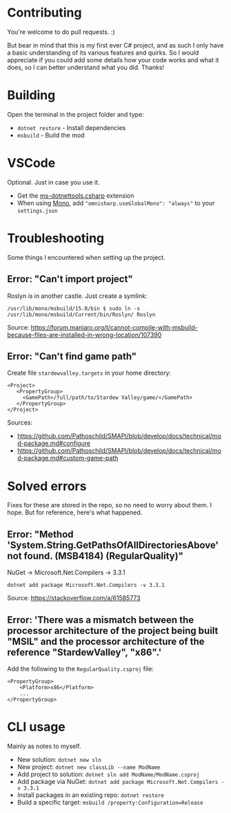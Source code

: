 ﻿# Contributing

You're welcome to do pull requests. :)

But bear in mind that this is my first ever C# project, and as such I only have a basic understanding of its various features and quirks.
So I would appreciate if you could add some details how your code works and what it does, so I can better understand what you did. Thanks!

# Building

Open the terminal in the project folder and type:
- `dotnet restore` - Install dependencies
- `msbuild` - Build the mod

# VSCode

Optional. Just in case you use it.

- Get the [ms-dotnettools.csharp](https://marketplace.visualstudio.com/items?itemName=ms-dotnettools.csharp) extension
- When using [Mono](https://www.mono-project.com/), add `"omnisharp.useGlobalMono": "always"` to your `settings.json`

# Troubleshooting

Some things I encountered when setting up the project.

## Error: "Can't import project"

Roslyn is in another castle. Just create a symlink:
```
/usr/lib/mono/msbuild/15.0/bin $ sudo ln -s /usr/lib/mono/msbuild/Current/bin/Roslyn/ Roslyn
```

Source: https://forum.manjaro.org/t/cannot-compile-with-msbuild-because-files-are-installed-in-wrong-location/107390

## Error: "Can't find game path"

Create file `stardewvalley.targets` in your home directory:
```
<Project>
   <PropertyGroup>
     <GamePath>/full/path/to/Stardew Valley/game/</GamePath>
   </PropertyGroup>
</Project>
```

Sources:
- https://github.com/Pathoschild/SMAPI/blob/develop/docs/technical/mod-package.md#configure
- https://github.com/Pathoschild/SMAPI/blob/develop/docs/technical/mod-package.md#custom-game-path

# Solved errors

Fixes for these are stored in the repo, so no need to worry about them. I hope.
But for reference, here's what happened.

## Error: "Method 'System.String.GetPathsOfAllDirectoriesAbove' not found. (MSB4184) (RegularQuality)"

NuGet -> Microsoft.Net.Compilers -> 3.3.1

```
dotnet add package Microsoft.Net.Compilers -v 3.3.1
```

Source: https://stackoverflow.com/a/61585773

## Error: 'There was a mismatch between the processor architecture of the project being built "MSIL" and the processor architecture of the reference "StardewValley", "x86".'

Add the following to the `RegularQuality.csproj` file:

```
<PropertyGroup>
	<Platform>x86</Platform>
	...
</PropertyGroup>
```

# CLI usage

Mainly as notes to myself.

- New solution: `dotnet new sln`
- New project: `dotnet new classLib --name ModName`
- Add project to solution: `dotnet sln add ModName/ModName.csproj`
- Add package via NuGet: `dotnet add package Microsoft.Net.Compilers -v 3.3.1`
- Install packages in an existing repo: `dotnet restore`
- Build a specific target: `msbuild /property:Configuration=Release`